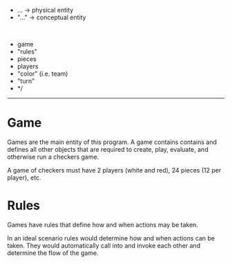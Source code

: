 * ...   ->   physical entity
* "..." -> conceptual entity

&nbsp;

* game
* "rules"
* pieces
* players
* "color" (i.e. team)
* "turn"
* */ 

- - - - - - - - - - - - - - 

Game
====

Games are the main entity of this program. A game contains contains and defines all other objects that are required to create, play, evaluate, and otherwise run a checkers game.

A game of checkers must have 2 players (white and red), 24 pieces (12 per player), etc.

Rules
=====

Games have rules that define how and when actions may be taken.

In an ideal scenario rules would determine how and when actions can be taken.
They would automatically call into and invoke each other and determine the 
flow of the game.